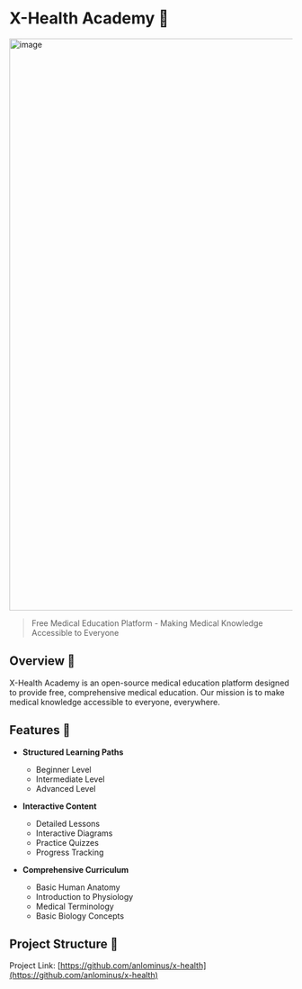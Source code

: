 # X-Health Academy 🏥

<img width="1016" alt="image" src="https://github.com/user-attachments/assets/1970b682-0d2a-4903-be7f-968c9912d632">

> Free Medical Education Platform - Making Medical Knowledge Accessible to Everyone

## Overview 🌟

X-Health Academy is an open-source medical education platform designed to provide free, comprehensive medical education. Our mission is to make medical knowledge accessible to everyone, everywhere.

## Features 🚀

- **Structured Learning Paths**
  - Beginner Level
  - Intermediate Level
  - Advanced Level

- **Interactive Content**
  - Detailed Lessons
  - Interactive Diagrams
  - Practice Quizzes
  - Progress Tracking

- **Comprehensive Curriculum**
  - Basic Human Anatomy
  - Introduction to Physiology
  - Medical Terminology
  - Basic Biology Concepts

## Project Structure 📁 

Project Link: [https://github.com/anlominus/x-health](https://github.com/anlominus/x-health)
